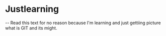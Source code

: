 # Justlearning
--
Read this text for no reason because I'm learning and just gettiing picture what is GIT and its might.
